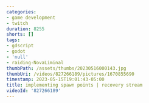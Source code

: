 ```yaml
---
categories:
- game development
- twitch
duration: 8255
shorts: []
tags:
- gdscript
- godot
- 'null'
- raiding-NovaLiminal
thumbPath: /assets/thumbs/20230516000143.jpg
thumbUri: /videos/827266189/pictures/1670855690
timestamp: 2023-05-15T19:01:43-05:00
title: implementing spawn points | recovery stream
videoId: '827266189'
---
```

